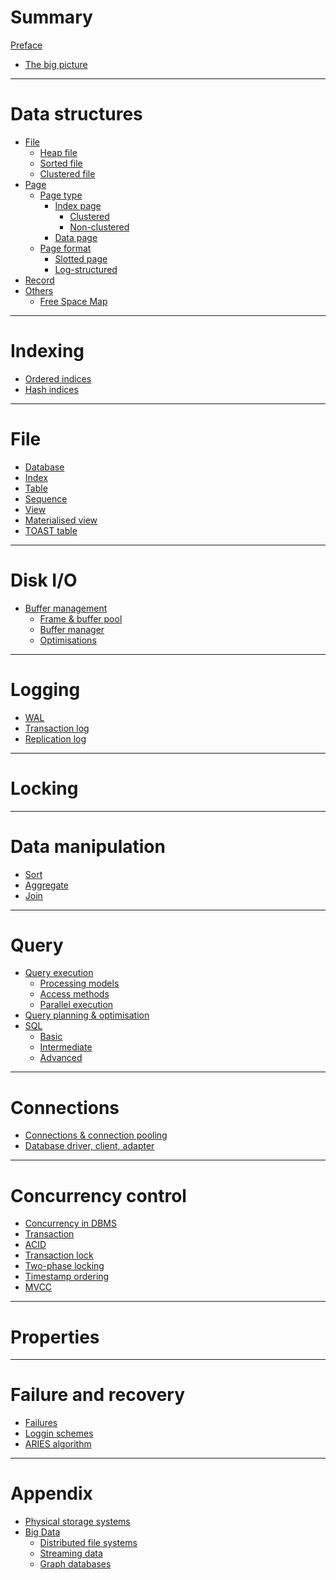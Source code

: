 # Summary

[Preface](./preface.md)
- [The big picture](./storage/storage_management.md)

---

# Data structures

- [File](./storage/data_structures/file.md)
     - [Heap file]()
     - [Sorted file]()
     - [Clustered file]()
- [Page](./storage/data_structures/page.md)
  - [Page type]()
    - [Index page](./indexing/indexing.md)
        - [Clustered]()
        - [Non-clustered]()
    - [Data page]()
  - [Page format]()
    - [Slotted page](./storage/data_structures/slotted-page.md)
    - [Log-structured]()
- [Record](./storage/data_structures/record.md)
- [Others](./storage/data_structures/others.md)
    - [Free Space Map]()
 
---

# Indexing

- [Ordered indices]()
- [Hash indices]()

---

# File

- [Database]()
- [Index]()
- [Table]()
- [Sequence]()
- [View]()
- [Materialised view]()
- [TOAST table]()

---

# Disk I/O

- [Buffer management](./storage/buffer_management/buffer_management.md)
    - [Frame & buffer pool](./storage/buffer_management/frame_and_buffer_pool.md)
    - [Buffer manager](./storage/buffer_management/buffer_manager.md)
    - [Optimisations](./storage/buffer_management/optimisations.md)

---

# Logging

- [WAL](./wal.md)
- [Transaction log](./transaction-log.md)
- [Replication log](./replication-log.md)

---

# Locking

---

# Data manipulation

- [Sort]()
- [Aggregate]()
- [Join]()

---

# Query

- [Query execution](./query/query_execution.md)
    - [Processing models](./query/query_processing/processing_models.md)
    - [Access methods](./query/query_processing/access_methods.md)
    - [Parallel execution](./query/query_processing/parallel_execution.md)
- [Query planning & optimisation](./query/query_planning.md)
- [SQL]()
    - [Basic](./query/sql/basic.md)
    - [Intermediate]()
    - [Advanced](./query/sql/advanced.md)

---

# Connections

- [Connections & connection pooling]()
- [Database driver, client, adapter]()

---

# Concurrency control

- [Concurrency in DBMS](./concurrency/concurrency.md)
- [Transaction](./concurrency/transaction.md)
- [ACID](./concurrency/acid.md)
- [Transaction lock]()
- [Two-phase locking]()
- [Timestamp ordering]()
- [MVCC]()

---

# Properties

---

# Failure and recovery

- [Failures]()
- [Loggin schemes]()
- [ARIES algorithm]()

---

# Appendix

- [Physical storage systems]()
- [Big Data]()
    - [Distributed file systems]()
    - [Streaming data]()
    - [Graph databases]()
